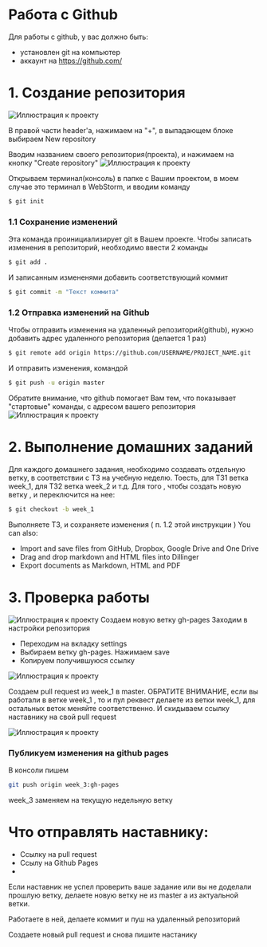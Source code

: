 # Работа с Github
Для работы с github, у вас должно быть:
- установлен git на компьютер
- аккаунт на https://github.com/

# 1. Создание репозитория
![Иллюстрация к проекту](https://4.downloader.disk.yandex.ru/disk/3ea556ed4f45badae25132c9fbcb5ba037239effc9a8981ed12664ca6d4fa50e/59ef9b56/ePBJmrC14u0gjjVo9JgMX6f3qomrUE1eeBrCnI3eYI5UKwg-Zu2V06KSVEJkyoaKCWpYvWzZxRPje2H6X1Uaxw%3D%3D?uid=0&filename=2017-10-24_18-56-28.png&disposition=inline&hash=&limit=0&content_type=image%2Fpng&fsize=36166&hid=0e28fabd5b2206fd782279ae086edd77&media_type=image&tknv=v2&etag=73cc7addcd678a72209a903bd7d35e24)

В правой части header'а, нажимаем на "+", в выпадающем блоке выбираем New repository 

Вводим названием своего репозитория(проекта), и нажимаем на кнопку "Create repository" 
![Иллюстрация к проекту](https://4.downloader.disk.yandex.ru/disk/8f4f53fbe95c1069079c55a9aa5f0d2c4285008050e8ac1680215d0435319be9/59ef9c85/ePBJmrC14u0gjjVo9JgMX6Ep99vK-ktBjNnG0UJ_GXdXcCtC-_o6lgWABHytxUdJoz6jIrQw9DsfJJp_ildjXg%3D%3D?uid=0&filename=2017-10-24_19-02-22.png&disposition=inline&hash=&limit=0&content_type=image%2Fpng&fsize=33926&hid=681dcb4fc60db5af7a30d9a4164234ab&media_type=image&tknv=v2&etag=71e4259b9a2455db5d5ef6fa0802a9ba)

Открываем терминал(консоль) в папке с Вашим проектом, в моем случае это терминал в WebStorm, и вводим команду
```sh
$ git init
```
### 1.1 Сохранение изменений
Эта команда проинициализирует git в Вашем проекте.
Чтобы записать изменения в репозиторий, необходимо ввести 2 команды
```sh
$ git add .
```
И записанным измененями добавить соответствующий коммит
```sh
$ git commit -m "Текст коммита"
```
### 1.2 Отправка изменений на Github
Чтобы отправить изменения на удаленный репозиторий(github), нужно добавить адрес удаленного репозитория (делается 1 раз)
```sh
$ git remote add origin https://github.com/USERNAME/PROJECT_NAME.git
```
И отправить изменения, командой
```sh
$ git push -u origin master
```

Обратите внимание, что github помогает Вам тем, что показывает "стартовые" команды, с адресом вашего репозитория 
![Иллюстрация к проекту](https://2.downloader.disk.yandex.ru/disk/c2c0f53a225100ef77899b16783214d131e4be33bff2e4b470d86ff1c1919e31/59ef9f3f/ePBJmrC14u0gjjVo9JgMXwVy9sPPMQbLRaVfv4MfjNnftjirX6IkRNMWO3RVrkrXIYNhvL1klLEyN_7BKdqW8Q%3D%3D?uid=0&filename=2017-10-24_19-12-56.png&disposition=inline&hash=&limit=0&content_type=image%2Fpng&fsize=24673&hid=2fda01c1f9a7208a5bfbfa81e9b3d3a6&media_type=image&tknv=v2&etag=103bef7745438000a8552e26b6a75cd2)

# 2. Выполнение домашних заданий
Для каждого домашнего задания, необходимо создавать отдельную ветку, в соответствии с ТЗ на учебную неделю. Тоесть, для ТЗ1 ветка week_1, для ТЗ2 ветка week_2 и т.д.
Для того , чтобы создать новую ветку , и переключится на нее:
```sh
$ git checkout -b week_1
```
Выполняете ТЗ, и сохраняете изменения ( п. 1.2 этой инструкции )
You can also:
  - Import and save files from GitHub, Dropbox, Google Drive and One Drive
  - Drag and drop markdown and HTML files into Dillinger
  - Export documents as Markdown, HTML and PDF

# 3. Проверка работы
![Иллюстрация к проекту](https://1.downloader.disk.yandex.ru/disk/a7242c10413a86b1de7f18e9d6eaa50cf5854638e43843692be5cae8331b35e5/59efa515/ePBJmrC14u0gjjVo9JgMX-owpO_fBWIAplNwYfy8vgvNDWiGtc_mzQ242G_W81FBzL9iWEmnA2ledZwo7zRjcg%3D%3D?uid=0&filename=2017-10-24_19-39-01.png&disposition=inline&hash=&limit=0&content_type=image%2Fpng&fsize=21365&hid=dd3e2fd904b6841b8e56d5fa9bbd97dd&media_type=image&tknv=v2&etag=8a718992619a1ffe9bb418e226d34eac)
Создаем новую ветку gh-pages 
Заходим в настройки репозитория

- Переходим на вкладку settings
- Выбираем ветку gh-pages. Нажимаем save
- Копируем получившуюся ссылку

![Иллюстрация к проекту](https://1.downloader.disk.yandex.ru/disk/e10dddd576cd8516fda5d18680e05497fea9109afb00f89f2e26e48a330147f6/59efa574/ePBJmrC14u0gjjVo9JgMX_HbdUCX27jIykUHF1BF4XiRVO39mvSBTddmxIamq9I3bXmr3mM6wXtjOFJQx1dgLg%3D%3D?uid=0&filename=2017-10-24_19-40-52.png&disposition=inline&hash=&limit=0&content_type=image%2Fpng&fsize=74373&hid=9e68efdfd72fb05f9b9e4dd950cb3afe&media_type=image&tknv=v2&etag=33dfbfd3bc8dda7d69a7316c3ebd0c28)

Создаем pull request из week_1 в master. ОБРАТИТЕ ВНИМАНИЕ, если вы работали в ветке week_1 , то и пул реквест делаете из ветки week_1, для остальных веток меняйте соответственно. 
И скидываем ссылку наставнику на свой pull request

![Иллюстрация к проекту](https://2.downloader.disk.yandex.ru/disk/fcf3840b3bf8a93e0ba60717c098e5ad80f057f49098e586a6c4c9eff6688c26/59efa667/ePBJmrC14u0gjjVo9JgMX4wiTh-zpXnIhBt93b2s4ucMMY3lmgB-Rc-ndF7zMCDv0txknlHXkyO0avjqJ5aKsQ%3D%3D?uid=0&filename=2017-10-24_19-44-44.png&disposition=inline&hash=&limit=0&content_type=image%2Fpng&fsize=29929&hid=79920ec80d5a9822925fa52f5b9c70ea&media_type=image&tknv=v2&etag=c39decce045b84bbcad128faec1076c5)

### Публикуем изменения на github pages
В консоли пишем
```sh
git push origin week_3:gh-pages
```
week_3 заменяем на текущую недельную ветку

# Что отправлять наставнику:
- Ссылку на pull request
- Ссылу на Github Pages
- 
Если наставник не успел проверить ваше задание или вы не доделали прошлую ветку, делаете новую ветку не из master а из актуальной ветки.

Работаете в ней, делаете коммит и пуш на удаленный репозиторий

Создаете новый pull request и снова пишите настанику
